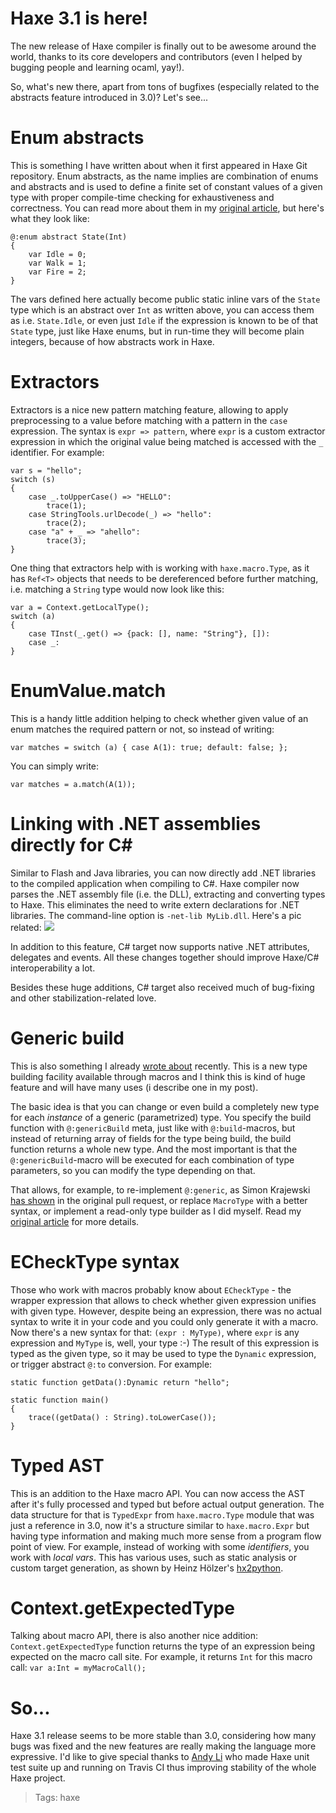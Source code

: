 # Haxe 3.1 is here!

The new release of Haxe compiler is finally out to be awesome around the world, thanks to its core developers and contributors (even I helped by bugging people and learning ocaml, yay!).

So, what's new there, apart from tons of bugfixes (especially related to the abstracts feature introduced in 3.0)? Let's see...


# Enum abstracts

This is something I have written about when it first appeared in Haxe Git repository. Enum abstracts, as the name implies are combination of enums and abstracts and is used to define a finite set of constant values of a given type with proper compile-time checking for exhaustiveness and correctness. You can read more about them in my [original article](http://nadako.tumblr.com/post/64707798715/cool-feature-of-upcoming-haxe-3-2-enum-abstracts), but here's what they look like:

    @:enum abstract State(Int)
    {
        var Idle = 0;
        var Walk = 1;
        var Fire = 2;
    }

The vars defined here actually become public static inline vars of the `State` type which is an abstract over `Int` as written above, you can access them as i.e. `State.Idle`, or even just `Idle` if the expression is known to be of that `State` type, just like Haxe enums, but in run-time they will become plain integers, because of how abstracts work in Haxe.


# Extractors

Extractors is a nice new pattern matching feature, allowing to apply preprocessing to a value before matching with a pattern in the `case` expression. The syntax is `expr => pattern`, where `expr` is a custom extractor expression in which the original value being matched is accessed with the `_` identifier. For example:

    var s = "hello";
    switch (s)
    {
        case _.toUpperCase() => "HELLO":
            trace(1);
        case StringTools.urlDecode(_) => "hello":
            trace(2);
        case "a" + _ => "ahello":
            trace(3);
    }

One thing that extractors help with is working with `haxe.macro.Type`, as it has `Ref<T>` objects that needs to be dereferenced before further matching, i.e. matching a `String` type would now look like this:

    var a = Context.getLocalType();
    switch (a)
    {
        case TInst(_.get() => {pack: [], name: "String"}, []):
        case _:
    }


# EnumValue.match

This is a handy little addition helping to check whether given value of an enum matches the required pattern or not, so instead of writing:

    var matches = switch (a) { case A(1): true; default: false; };

You can simply write:

    var matches = a.match(A(1));


Linking with .NET assemblies directly for C#
============================================

Similar to Flash and Java libraries, you can now directly add .NET libraries to the compiled application when compiling to C#. Haxe compiler now parses the .NET assembly file (i.e. the DLL), extracting and converting types to Haxe. This eliminates the need to write extern declarations for .NET libraries. The command-line option is `-net-lib MyLib.dll`. Here's a pic related: ![](http://take.ms/d8nP0)

In addition to this feature, C# target now supports native .NET attributes, delegates and events. All these changes together should improve Haxe/C# interoperability a lot.

Besides these huge additions, C# target also received much of bug-fixing and other stabilization-related love.


# Generic build

This is also something I already [wrote about](http://nadako.tumblr.com/post/77754638526/new-haxe-feature-genericbuild) recently. This is a new type building facility available through macros and I think this is kind of huge feature and will have many uses (i describe one in my post).

The basic idea is that you can change or even build a completely new type for each _instance_ of a generic (parametrized) type. You specify the build function with `@:genericBuild` meta, just like with `@:build`-macros, but instead of returning array of fields for the type being build, the build function returns a whole new type. And the most important is that the `@:genericBuild`-macro will be executed for each combination of type parameters, so you can modify the type depending on that.

That allows, for example, to re-implement `@:generic`, as Simon Krajewski [has shown](https://gist.github.com/Simn/8ae509cc3824099c1567) in the original pull request, or replace `MacroType` with a better syntax, or implement a read-only type builder as I did myself. Read my [original article](http://nadako.tumblr.com/post/77754638526/new-haxe-feature-genericbuild) for more details.


# ECheckType syntax

Those who work with macros probably know about `ECheckType` - the wrapper expression that allows to check whether given expression unifies with given type. However, despite being an expression, there was no actual syntax to write it in your code and you could only generate it with a macro. Now there's a new syntax for that: `(expr : MyType)`, where `expr` is any expression and `MyType` is, well, your type :-) The result of this expression is typed as the given type, so it may be used to type the `Dynamic` expression, or trigger abstract `@:to` conversion. For example:

    static function getData():Dynamic return "hello";
    
    static function main()
    {
        trace((getData() : String).toLowerCase());
    }


# Typed AST

This is an addition to the Haxe macro API. You can now access the AST after it's fully processed and typed but before actual output generation. The data structure for that is `TypedExpr` from `haxe.macro.Type` module that was just a reference in 3.0, now it's a structure similar to `haxe.macro.Expr` but having type information and making much more sense from a program flow point of view. For example, instead of working with some _identifiers_, you work with _local vars_. This has various uses, such as static analysis or custom target generation, as shown by Heinz Hölzer's [hx2python](https://github.com/frabbit/hx2python).


# Context.getExpectedType

Talking about macro API, there is also another nice addition: `Context.getExpectedType` function returns the type of an expression being expected on the macro call site. For example, it returns `Int` for this macro call: `var a:Int = myMacroCall();`


# So...

Haxe 3.1 release seems to be more stable than 3.0, considering how many bugs was fixed and the new features are really making the language more expressive. I'd like to give special thanks to [Andy Li](https://github.com/andyli) who made Haxe unit test suite up and running on Travis CI thus improving stability of the whole Haxe project.

> Tags: haxe